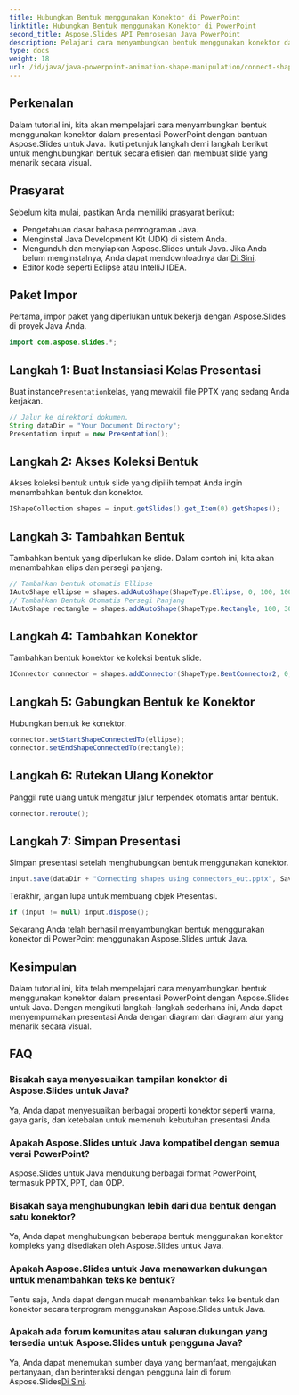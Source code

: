 ```yaml
---
title: Hubungkan Bentuk menggunakan Konektor di PowerPoint
linktitle: Hubungkan Bentuk menggunakan Konektor di PowerPoint
second_title: Aspose.Slides API Pemrosesan Java PowerPoint
description: Pelajari cara menyambungkan bentuk menggunakan konektor dalam presentasi PowerPoint dengan Aspose.Slides untuk Java. Tutorial langkah demi langkah untuk pemula.
type: docs
weight: 18
url: /id/java/java-powerpoint-animation-shape-manipulation/connect-shapes-using-connectors-powerpoint/
---
```

## Perkenalan
Dalam tutorial ini, kita akan mempelajari cara menyambungkan bentuk menggunakan konektor dalam presentasi PowerPoint dengan bantuan Aspose.Slides untuk Java. Ikuti petunjuk langkah demi langkah berikut untuk menghubungkan bentuk secara efisien dan membuat slide yang menarik secara visual.
## Prasyarat
Sebelum kita mulai, pastikan Anda memiliki prasyarat berikut:
- Pengetahuan dasar bahasa pemrograman Java.
- Menginstal Java Development Kit (JDK) di sistem Anda.
-  Mengunduh dan menyiapkan Aspose.Slides untuk Java. Jika Anda belum menginstalnya, Anda dapat mendownloadnya dari[Di Sini](https://releases.aspose.com/slides/java/).
- Editor kode seperti Eclipse atau IntelliJ IDEA.

## Paket Impor
Pertama, impor paket yang diperlukan untuk bekerja dengan Aspose.Slides di proyek Java Anda.
```java
import com.aspose.slides.*;

```
## Langkah 1: Buat Instansiasi Kelas Presentasi
 Buat instance`Presentation`kelas, yang mewakili file PPTX yang sedang Anda kerjakan.
```java
// Jalur ke direktori dokumen.
String dataDir = "Your Document Directory";
Presentation input = new Presentation();
```
## Langkah 2: Akses Koleksi Bentuk
Akses koleksi bentuk untuk slide yang dipilih tempat Anda ingin menambahkan bentuk dan konektor.
```java
IShapeCollection shapes = input.getSlides().get_Item(0).getShapes();
```
## Langkah 3: Tambahkan Bentuk
Tambahkan bentuk yang diperlukan ke slide. Dalam contoh ini, kita akan menambahkan elips dan persegi panjang.
```java
// Tambahkan bentuk otomatis Ellipse
IAutoShape ellipse = shapes.addAutoShape(ShapeType.Ellipse, 0, 100, 100, 100);
// Tambahkan Bentuk Otomatis Persegi Panjang
IAutoShape rectangle = shapes.addAutoShape(ShapeType.Rectangle, 100, 300, 100, 100);
```
## Langkah 4: Tambahkan Konektor
Tambahkan bentuk konektor ke koleksi bentuk slide.
```java
IConnector connector = shapes.addConnector(ShapeType.BentConnector2, 0, 0, 10, 10);
```
## Langkah 5: Gabungkan Bentuk ke Konektor
Hubungkan bentuk ke konektor.
```java
connector.setStartShapeConnectedTo(ellipse);
connector.setEndShapeConnectedTo(rectangle);
```
## Langkah 6: Rutekan Ulang Konektor
Panggil rute ulang untuk mengatur jalur terpendek otomatis antar bentuk.
```java
connector.reroute();
```
## Langkah 7: Simpan Presentasi
Simpan presentasi setelah menghubungkan bentuk menggunakan konektor.
```java
input.save(dataDir + "Connecting shapes using connectors_out.pptx", SaveFormat.Pptx);
```
Terakhir, jangan lupa untuk membuang objek Presentasi.
```java
if (input != null) input.dispose();
```
Sekarang Anda telah berhasil menyambungkan bentuk menggunakan konektor di PowerPoint menggunakan Aspose.Slides untuk Java.

## Kesimpulan
Dalam tutorial ini, kita telah mempelajari cara menyambungkan bentuk menggunakan konektor dalam presentasi PowerPoint dengan Aspose.Slides untuk Java. Dengan mengikuti langkah-langkah sederhana ini, Anda dapat menyempurnakan presentasi Anda dengan diagram dan diagram alur yang menarik secara visual.
## FAQ
### Bisakah saya menyesuaikan tampilan konektor di Aspose.Slides untuk Java?
Ya, Anda dapat menyesuaikan berbagai properti konektor seperti warna, gaya garis, dan ketebalan untuk memenuhi kebutuhan presentasi Anda.
### Apakah Aspose.Slides untuk Java kompatibel dengan semua versi PowerPoint?
Aspose.Slides untuk Java mendukung berbagai format PowerPoint, termasuk PPTX, PPT, dan ODP.
### Bisakah saya menghubungkan lebih dari dua bentuk dengan satu konektor?
Ya, Anda dapat menghubungkan beberapa bentuk menggunakan konektor kompleks yang disediakan oleh Aspose.Slides untuk Java.
### Apakah Aspose.Slides untuk Java menawarkan dukungan untuk menambahkan teks ke bentuk?
Tentu saja, Anda dapat dengan mudah menambahkan teks ke bentuk dan konektor secara terprogram menggunakan Aspose.Slides untuk Java.
### Apakah ada forum komunitas atau saluran dukungan yang tersedia untuk Aspose.Slides untuk pengguna Java?
 Ya, Anda dapat menemukan sumber daya yang bermanfaat, mengajukan pertanyaan, dan berinteraksi dengan pengguna lain di forum Aspose.Slides[Di Sini](https://forum.aspose.com/c/slides/11).